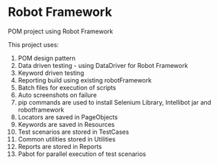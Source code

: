 # Robot Framework
POM project using Robot Framework

This project uses: 
1) POM design pattern
2) Data driven testing - using DataDriver for Robot Framework
3) Keyword driven testing
4) Reporting build using existing robotFramework
5) Batch files for execution of scripts
6) Auto screenshots on failure
7) pip commands are used to install Selenium Library, Intellibot jar and robotframework
8) Locators are saved in PageObjects
9) Keywords are saved in Resources
10) Test scenarios are stored in TestCases
11) Common utilities stored in Utilities
12) Reports are stored in Reports
13) Pabot for parallel execution of test scenarios
